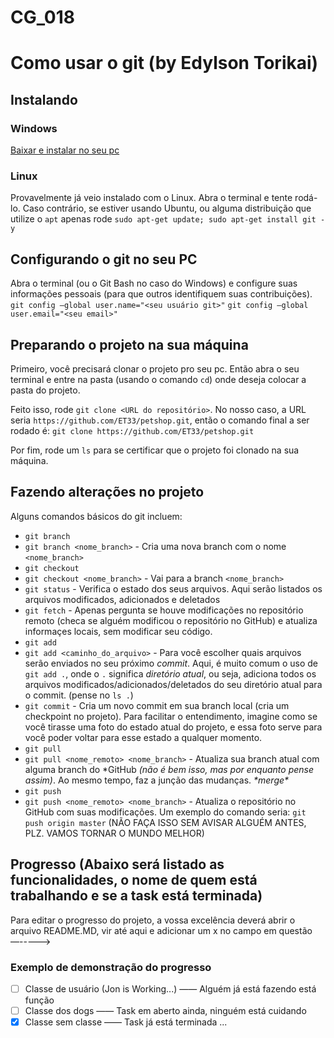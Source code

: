 # CG_018

# Como usar o git (by Edylson Torikai)
## Instalando
### Windows
[Baixar e instalar no seu pc](https://git-scm.com/downloads)
### Linux
Provavelmente já veio instalado com o Linux. Abra o terminal e tente rodá-lo.
Caso contrário, se estiver usando Ubuntu, ou alguma distribuição que utilize o `apt` apenas rode `sudo apt-get update; sudo apt-get install git -y`

## Configurando o git no seu PC
Abra o terminal (ou o Git Bash no caso do Windows) e configure suas informações pessoais (para que outros identifiquem suas contribuições).
`git config —global user.name="<seu usuário git>"`
`git config —global user.email="<seu email>"`

## Preparando o projeto na sua máquina
Primeiro, você precisará clonar o projeto pro seu pc. Então abra o seu terminal e entre na pasta (usando o comando `cd`) onde deseja colocar a pasta do projeto.
 
Feito isso, rode `git clone <URL do repositório>`. No nosso caso, a URL seria `https://github.com/ET33/petshop.git`, então o comando final a ser rodado é: `git clone https://github.com/ET33/petshop.git`

Por fim, rode um `ls` para se certificar que o projeto foi clonado na sua máquina.

## Fazendo alterações no projeto
Alguns comandos básicos do git incluem:
* `git branch`
 * `git branch <nome_branch>` - Cria uma nova branch com o nome `<nome_branch>`
* `git checkout`
 * `git checkout <nome_branch>` - Vai para a branch `<nome_branch>`
* `git status` - Verifica o estado dos seus arquivos. Aqui serão listados os arquivos modificados, adicionados e deletados
* `git fetch` - Apenas pergunta se houve modificações no repositório remoto (checa se alguém modificou o repositório no GitHub) e atualiza informaçes locais, sem modificar seu código.
* `git add`
 * `git add <caminho_do_arquivo>` - Para você escolher quais arquivos serão enviados no seu próximo _commit_.
 Aqui, é muito comum o uso de `git add .`, onde o `.` significa _diretório atual_, ou seja, adiciona todos os arquivos modificados/adicionados/deletados do seu diretório atual para o commit. (pense no `ls .`)
* `git commit` - Cria um novo commit em sua branch local (cria um checkpoint no projeto). Para facilitar o entendimento, imagine como se você tirasse uma foto do estado atual do projeto, e essa foto serve para você poder voltar para esse estado a qualquer momento.
* `git pull`
 * `git pull <nome_remoto> <nome_branch>` - Atualiza sua branch atual com alguma branch do \*GitHub _(não é bem isso, mas por enquanto pense assim)_. Ao mesmo tempo, faz a junção das mudanças. *\*merge\**
* `git push`
 * `git push <nome_remoto> <nome_branch>` - Atualiza o repositório no GitHub com suas modificações. Um exemplo do comando seria:
 `git push origin master` (NÃO FAÇA ISSO SEM AVISAR ALGUÉM ANTES, PLZ. VAMOS TORNAR O MUNDO MELHOR)


## Progresso (Abaixo será listado as funcionalidades, o nome de quem está trabalhando e se a task está terminada)
Para editar o progresso do projeto, a vossa excelência deverá abrir o arquivo README.MD, vir até aqui e adicionar um x no campo em questão —----->


### Exemplo de demonstração do progresso
- [ ] Classe de usuário (Jon is Working...) —— Alguém já está fazendo está função
- [ ] Classe dos dogs —— Task em aberto ainda, ninguém está cuidando
- [X] Classe sem classe —— Task já está terminada
...
